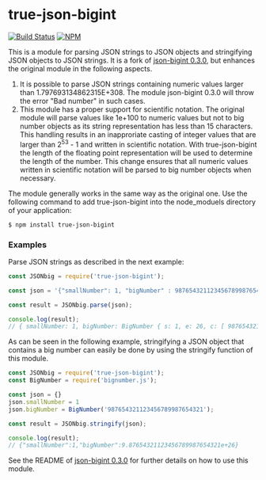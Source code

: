 true-json-bigint
===========

[![Build Status](https://travis-ci.com/SebastianG77/true-json-bigint.svg?branch=master)](https://travis-ci.com/SebastianG77/true-json-bigint)
[![NPM](https://nodei.co/npm/true-json-bigint.png?downloads=true&stars=true)](https://nodei.co/npm/true-json-bigint/)

This is a module for parsing JSON strings to JSON objects and stringifying JSON objects to JSON strings. It is a fork of [json-bigint 0.3.0](https://www.npmjs.com/package/json-bigint/v/0.3.0), but enhances the original module in the following aspects. 

1. It is possible to parse JSON strings containing numeric values larger than 1.797693134862315E+308. The module json-bigint 0.3.0 will throw the error "Bad number" in such cases.
2. This module has a proper support for scientific notation. The original module will parse values like 1e+100 to numeric values but not to big number objects as its string representation has less than 15 characters. This handling results in an inapproriate casting of integer values that are larger than 2<sup>53</sup> - 1 and written in scientific notation. With true-json-bigint the length of the floating point representation will be used to determine the length of the number. This change ensures that all numeric values written in scientific notation will be parsed to big number objects when necessary.

The module generally works in the same way as the original one. Use the following command to add true-json-bigint into the node_moduels directory of your application:

```
$ npm install true-json-bigint
```

### Examples

Parse JSON strings as described in the next example:

```js
const JSONbig = require('true-json-bigint');

const json = '{"smallNumber": 1, "bigNumber" : 987654321123456789987654321}';

const result = JSONbig.parse(json);

console.log(result);
// { smallNumber: 1, bigNumber: BigNumber { s: 1, e: 26, c: [ 9876543211234, 56789987654321 ] } }
```

As can be seen in the following example, stringifying a JSON object that contains a big number can easily be done by using the stringify function of this module.

```js
const JSONbig = require('true-json-bigint');
const BigNumber = require('bignumber.js');

const json = {}
json.smallNumber = 1
json.bigNumber = BigNumber('987654321123456789987654321');

const result = JSONbig.stringify(json);

console.log(result);
// {"smallNumber":1,"bigNumber":9.87654321123456789987654321e+26}

```

See the README of [json-bigint 0.3.0](https://www.npmjs.com/package/json-bigint/v/0.3.0) for further details on how to use this module.
